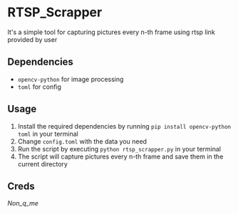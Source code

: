 # RTSP_Scrapper
It's a simple tool for capturing pictures every n-th frame using rtsp link provided by user
## Dependencies
- `opencv-python` for image processing
- `toml` for config
## Usage
1. Install the required dependencies by running `pip install opencv-python toml` in your terminal
2. Change `config.toml` with the data you need
3. Run the script by executing `python rtsp_scrapper.py` in your terminal
4. The script will capture pictures every n-th frame and save them in the current directory
## Creds
_Non_q_me_